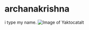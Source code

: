 # archanakrishna
i type my name.
![Image of Yaktocat](https://octodex.github.com/images/yaktocat.png)alt
